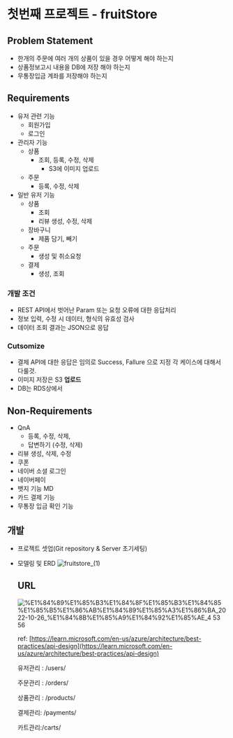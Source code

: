 # 첫번째 프로젝트 - fruitStore

## Problem Statement

- 한개의 주문에 여러 개의 상품이 있을 경우 어떻게 해야 하는지
- 상품정보고시 내용을 DB에 저장 해야 하는지
- 무통장입금 계좌를 저장해야 하는지

## Requirements



- 유저 관련 기능
    - 회원가입
    - 로그인
- 관리자 기능
    - 상품
        - 조회, 등록, 수정, 삭제
            - S3에 이미지 업로드
    - 주문
        - 등록, 수정, 삭제
- 일반 유저 기능
    - 상품
        - 조회
        - 리뷰 생성, 수정, 삭제
    - 장바구니
        - 제품 담기, 빼기
    - 주문
        - 생성 및 취소요청
    - 결제
        - 생성, 조회

### 개발 조건



- REST API에서 벗어난 Param 또는 요청 오류에 대한 응답처리
- 정보 입력, 수정 시 데이터, 형식의 유효성 검사
- 데이터 조회 결과는 JSON으로 응답

### Cutsomize



- 결제 API에 대한 응답은 임의로  Success, Fallure 으로 지정 각 케이스에 대해서 다룰것.
- 이미지 저장은 S3 ****업로드****
- DB는 RDS상에서

## Non-Requirements

- QnA
    - 등록, 수정, 삭제,
    - 답변하기 (수정, 삭제)
- 리뷰 생성, 삭제, 수정
- 쿠폰
- 네이버 소셜 로그인
- 네이버페이
- 뱃지 기능 MD
- 카드 결제 기능
- 무통장 입금 확인 기능

## 개발



- 프로젝트 셋업(Git repository & Server 초기세팅)
- 모델링 및 ERD
    ![fruitstore_(1)](https://user-images.githubusercontent.com/101803254/197968824-39355715-da18-40fd-bc62-c4860c65cd44.png)
    
    ## URL
    
    
    
    ![%E1%84%89%E1%85%B3%E1%84%8F%E1%85%B3%E1%84%85%E1%85%B5%E1%86%AB%E1%84%89%E1%85%A3%E1%86%BA_2022-10-26_%E1%84%8B%E1%85%A9%E1%84%92%E1%85%AE_4 53 56](https://user-images.githubusercontent.com/101803254/197968881-c350606d-b575-453a-8690-1778c4dfbb6c.png)
    
    ref: [https://learn.microsoft.com/en-us/azure/architecture/best-practices/api-design](https://learn.microsoft.com/en-us/azure/architecture/best-practices/api-design)
    
    유저관리 : /users/
    
    주문관리 : /orders/
    
    상품관리 : /products/
    
    결제관리: /payments/
    
    카트관리:/carts/
